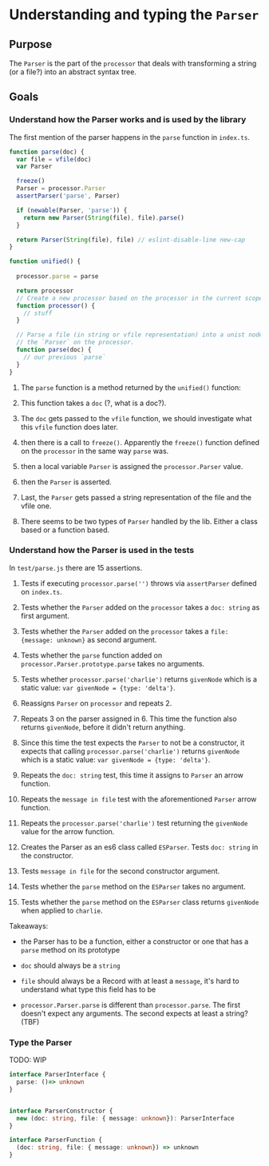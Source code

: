 # Understanding and typing the  `Parser`

## Purpose

The `Parser` is the part of the `processor` that deals with transforming a string (or a file?) into an abstract syntax tree.

## Goals

### Understand how the Parser works and is used by the library

The first mention of the parser happens in the `parse` function in `index.ts`.

```ts
function parse(doc) {
  var file = vfile(doc)
  var Parser

  freeze()
  Parser = processor.Parser
  assertParser('parse', Parser)

  if (newable(Parser, 'parse')) {
    return new Parser(String(file), file).parse()
  }

  return Parser(String(file), file) // eslint-disable-line new-cap
}
```

```ts
function unified() {
  
  processor.parse = parse

  return processor
  // Create a new processor based on the processor in the current scope.
  function processor() {
    // stuff
  }

  // Parse a file (in string or vfile representation) into a unist node using
  // the `Parser` on the processor.
  function parse(doc) {
    // our previous `parse`
  }
}
```

1) The `parse` function is a method returned by the `unified()` function:

2) This function takes a `doc` (?, what is a doc?).

3) The `doc` gets passed to the `vfile` function, we should investigate what this `vfile` function does later.

4) then there is a call to `freeze()`. Apparently the `freeze()` function defined on the `processor` in the same way `parse` was.

5) then a local variable `Parser` is assigned the `processor.Parser` value.

6) then the `Parser` is asserted.

7) Last, the `Parser` gets passed a string representation of the file and the vfile one.

8) There seems to be two types of `Parser` handled by the lib. Either a class based or a function based.

### Understand how the Parser is used in the tests

In `test/parse.js` there are 15 assertions.

1) Tests if executing `processor.parse('')` throws via `assertParser` defined on `index.ts`.

2) Tests whether the `Parser` added on the `processor` takes a `doc: string` as first argument.

3) Tests whether the `Parser` added on the `processor` takes a `file: {message: unknown}` as second argument.

4) Tests whether the `parse` function added on `processor.Parser.prototype.parse` takes no arguments.

5) Tests whether `processor.parse('charlie')` returns `givenNode` which is a static value: `var givenNode = {type: 'delta'}`.

6) Reassigns `Parser` on `processor` and repeats 2.

7) Repeats 3 on the parser assigned in 6. This time the function also returns `givenNode`, before it didn't return anything.

8) Since this time the test expects the `Parser` to not be a constructor, it expects that calling `processor.parse('charlie')` returns `givenNode` which is a static value: `var givenNode = {type: 'delta'}`.

9) Repeats the `doc: string` test, this time it assigns to `Parser` an arrow function.

10) Repeats the `message in file` test with the aforementioned `Parser` arrow function.

11) Repeats the `processor.parse('charlie')` test returning the `givenNode` value for the arrow function.

12) Creates the Parser as an es6 class called `ESParser`. Tests `doc: string` in the constructor.

13) Tests `message in file` for the second constructor argument.

14) Tests whether the `parse` method on the `ESParser` takes no argument.

15) Tests whether the `parse` method on the `ESParser` class returns `givenNode` when applied to `charlie`.

Takeaways:

- the Parser has to be a function, either a constructor or one that has a `parse` method on its prototype

- `doc` should always be a `string`

- `file` should always be a Record with at least a `message`, it's hard to understand what type this field has to be

- `processor.Parser.parse` is different than `processor.parse`. The first doesn't expect any arguments. The second expects at least a string? (TBF)

### Type the Parser

TODO: WIP

```ts
interface ParserInterface {
  parse: ()=> unknown
}


interface ParserConstructor {
  new (doc: string, file: { message: unknown}): ParserInterface
}

interface ParserFunction {
  (doc: string, file: { message: unknown}) => unknown
}
```
